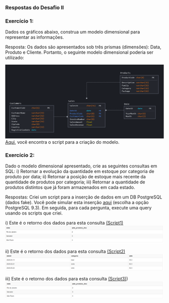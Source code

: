 ### Respostas do Desafio II

### Exercício 1:

Dados os gráficos abaixo, construa um modelo dimensional para representar as informações.

Resposta: Os dados são apresentados sob três prismas (dimensões): Data, Produto e Cliente. Portanto, o seguinte modelo dimensional poderia ser utilizado:

![modelo](exercicio1/images/data_model.PNG)
[Aqui](exercicio1/images/data_model.sql), você encontra o script para a criação do modelo.


### Exercício 2:

Dado o modelo dimensional apresentado, crie as seguintes consultas em SQL:
i) Retornar a evolução da quantidade em estoque por categoria de produto por data;
ii) Retornar a posição de estoque mais recente da quantidade de produtos por categoria;
iii) Retornar a quantidade de produtos distintos que já foram armazenados em cada estado.

Respostas:
Criei um script para a inserção de dados em um DB PostgreSQL (dados fake). Você pode simular esta inserção [aqui](http://sqlfiddle.com/) (escolha a opção PostgreSQL 9.3). Em seguida, para cada pergunta, execute uma query usando os scripts que criei.

i) Este é o retorno dos dados para esta consulta [(Script1)](exercicio/first.sql)
![Scrip1](exercicio2/images/script1.PNG)

ii) Este é o retorno dos dados para esta consulta [(Script2)](exercicio2/second.sql)
![Scrip1](exercicio2/images/script2.PNG)

iii) Este é o retorno dos dados para esta consulta [(Script3)](exercicio2/third.sql))
![Scrip1](exercicio2/images/script3.PNG)
